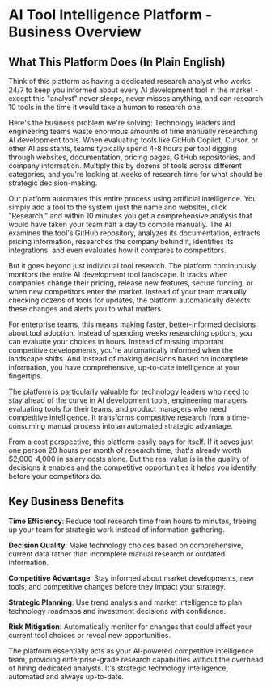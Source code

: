 # AI Tool Intelligence Platform - Business Overview

## What This Platform Does (In Plain English)

Think of this platform as having a dedicated research analyst who works 24/7 to keep you informed about every AI development tool in the market - except this "analyst" never sleeps, never misses anything, and can research 10 tools in the time it would take a human to research one.

Here's the business problem we're solving: Technology leaders and engineering teams waste enormous amounts of time manually researching AI development tools. When evaluating tools like GitHub Copilot, Cursor, or other AI assistants, teams typically spend 4-8 hours per tool digging through websites, documentation, pricing pages, GitHub repositories, and company information. Multiply this by dozens of tools across different categories, and you're looking at weeks of research time for what should be strategic decision-making.

Our platform automates this entire process using artificial intelligence. You simply add a tool to the system (just the name and website), click "Research," and within 10 minutes you get a comprehensive analysis that would have taken your team half a day to compile manually. The AI examines the tool's GitHub repository, analyzes its documentation, extracts pricing information, researches the company behind it, identifies its integrations, and even evaluates how it compares to competitors.

But it goes beyond just individual tool research. The platform continuously monitors the entire AI development tool landscape. It tracks when companies change their pricing, release new features, secure funding, or when new competitors enter the market. Instead of your team manually checking dozens of tools for updates, the platform automatically detects these changes and alerts you to what matters.

For enterprise teams, this means making faster, better-informed decisions about tool adoption. Instead of spending weeks researching options, you can evaluate your choices in hours. Instead of missing important competitive developments, you're automatically informed when the landscape shifts. And instead of making decisions based on incomplete information, you have comprehensive, up-to-date intelligence at your fingertips.

The platform is particularly valuable for technology leaders who need to stay ahead of the curve in AI development tools, engineering managers evaluating tools for their teams, and product managers who need competitive intelligence. It transforms competitive research from a time-consuming manual process into an automated strategic advantage.

From a cost perspective, this platform easily pays for itself. If it saves just one person 20 hours per month of research time, that's already worth $2,000-4,000 in salary costs alone. But the real value is in the quality of decisions it enables and the competitive opportunities it helps you identify before your competitors do.

## Key Business Benefits

**Time Efficiency**: Reduce tool research time from hours to minutes, freeing up your team for strategic work instead of information gathering.

**Decision Quality**: Make technology choices based on comprehensive, current data rather than incomplete manual research or outdated information.

**Competitive Advantage**: Stay informed about market developments, new tools, and competitive changes before they impact your strategy.

**Strategic Planning**: Use trend analysis and market intelligence to plan technology roadmaps and investment decisions with confidence.

**Risk Mitigation**: Automatically monitor for changes that could affect your current tool choices or reveal new opportunities.

The platform essentially acts as your AI-powered competitive intelligence team, providing enterprise-grade research capabilities without the overhead of hiring dedicated analysts. It's strategic technology intelligence, automated and always up-to-date.